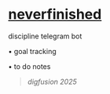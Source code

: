 # [neverfinished](https://t.me/neverfinishedbot)

discipline telegram bot

• goal tracking

• to do notes

> _digfusion 2025_
